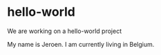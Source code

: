 # hello-world
We are working on a hello-world project

My name is Jeroen. I am currently living in Belgium.
